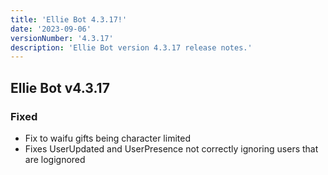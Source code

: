 ```yaml
---
title: 'Ellie Bot 4.3.17!'
date: '2023-09-06'
versionNumber: '4.3.17'
description: 'Ellie Bot version 4.3.17 release notes.'
---
```


## Ellie Bot v4.3.17

### Fixed

- Fix to waifu gifts being character limited
- Fixes UserUpdated and UserPresence not correctly ignoring users that are logignored

